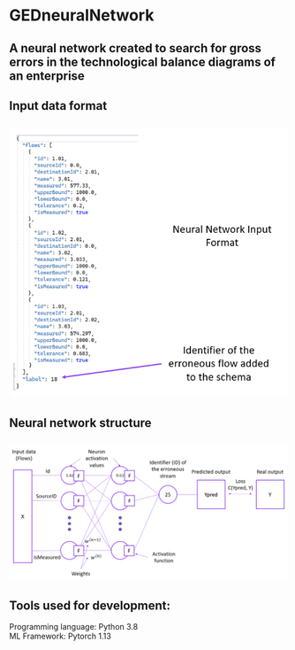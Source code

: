 # GEDneuralNetwork
A neural network created to search for gross errors in the technological balance diagrams of an enterprise
---
## Input data format
<img src="images/Input.png"></img>
---
## Neural network structure
<img src="images/Network_structure.png"></img>
---
## Tools used for development:
Programming language: Python 3.8\
ML Framework: Pytorch 1.13
